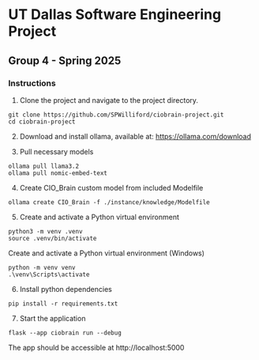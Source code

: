 # UT Dallas Software Engineering Project
## Group 4 - Spring 2025

### Instructions
1. Clone the project and navigate to the project directory.
```
git clone https://github.com/SPWilliford/ciobrain-project.git
cd ciobrain-project
```
2. Download and install ollama, available at:
https://ollama.com/download

3. Pull necessary models
```
ollama pull llama3.2
ollama pull nomic-embed-text
```

4. Create CIO_Brain custom model from included Modelfile
```
ollama create CIO_Brain -f ./instance/knowledge/Modelfile
```

5. Create and activate a Python virtual environment
```
python3 -m venv .venv
source .venv/bin/activate
```

Create and activate a Python virtual environment (Windows)
```
python -m venv venv
.\venv\Scripts\activate
```

6. Install python dependencies
```
pip install -r requirements.txt
```

7. Start the application
```
flask --app ciobrain run --debug
```

The app should be accessible at http://localhost:5000
